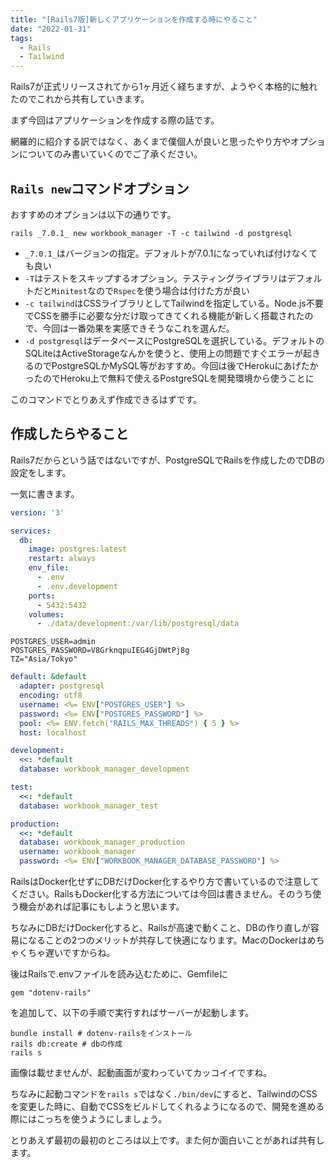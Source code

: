 ```yaml
---
title: "[Rails7版]新しくアプリケーションを作成する時にやること"
date: "2022-01-31"
tags:
  - Rails
  - Tailwind
---
```


Rails7が正式リリースされてから1ヶ月近く経ちますが、ようやく本格的に触れたのでこれから共有していきます。

まず今回はアプリケーションを作成する際の話です。

網羅的に紹介する訳ではなく、あくまで僕個人が良いと思ったやり方やオプションについてのみ書いていくのでご了承ください。

## `Rails new`コマンドオプション

おすすめのオプションは以下の通りです。

```terminal
rails _7.0.1_ new workbook_manager -T -c tailwind -d postgresql
```

- `_7.0.1_`はバージョンの指定。デフォルトが7.0.1になっていれば付けなくても良い
- `-T`はテストをスキップするオプション。テスティングライブラリはデフォルトだと`Minitest`なので`Rspec`を使う場合は付けた方が良い
- `-c tailwind`はCSSライブラリとしてTailwindを指定している。Node.js不要でCSSを勝手に必要な分だけ取ってきてくれる機能が新しく搭載されたので、今回は一番効果を実感できそうなこれを選んだ。
- `-d postgresql`はデータベースにPostgreSQLを選択している。デフォルトのSQLiteはActiveStorageなんかを使うと、使用上の問題ですぐエラーが起きるのでPostgreSQLかMySQL等がおすすめ。今回は後でHerokuにあげたかったのでHeroku上で無料で使えるPostgreSQLを開発環境から使うことに

このコマンドでとりあえず作成できるはずです。

## 作成したらやること

Rails7だからという話ではないですが、PostgreSQLでRailsを作成したのでDBの設定をします。

一気に書きます。

```docker-compose.yml
version: '3'

services:
  db:
    image: postgres:latest
    restart: always
    env_file:
      - .env
      - .env.development
    ports:
      - 5432:5432
    volumes:
      - ./data/development:/var/lib/postgresql/data
```

```.env
POSTGRES_USER=admin
POSTGRES_PASSWORD=V8GrknqpuIEG4GjDWtPj8g
TZ="Asia/Tokyo"
```

```database.yml
default: &default
  adapter: postgresql
  encoding: utf8
  username: <%= ENV["POSTGRES_USER"] %>
  password: <%= ENV["POSTGRES_PASSWORD"] %>
  pool: <%= ENV.fetch("RAILS_MAX_THREADS") { 5 } %>
  host: localhost

development:
  <<: *default
  database: workbook_manager_development

test:
  <<: *default
  database: workbook_manager_test

production:
  <<: *default
  database: workbook_manager_production
  username: workbook_manager
  password: <%= ENV["WORKBOOK_MANAGER_DATABASE_PASSWORD"] %>
```

RailsはDocker化せずにDBだけDocker化するやり方で書いているので注意してください。RailsもDocker化する方法については今回は書きません。そのうち使う機会があれば記事にもしようと思います。

ちなみにDBだけDocker化すると、Railsが高速で動くこと、DBの作り直しが容易になることの2つのメリットが共存して快適になります。MacのDockerはめちゃくちゃ遅いですからね。

後はRailsで.envファイルを読み込むために、Gemfileに

```Gemfile
gem "dotenv-rails"
```

を追加して、以下の手順で実行すればサーバーが起動します。

```terminal
bundle install # dotenv-railsをインストール
rails db:create # dbの作成
rails s
```

画像は載せませんが、起動画面が変わっていてカッコイイですね。

ちなみに起動コマンドを`rails s`ではなく`./bin/dev`にすると、TailwindのCSSを変更した時に、自動でCSSをビルドしてくれるようになるので、開発を進める際にはこっちを使うようにしましょう。

とりあえず最初の最初のところは以上です。また何か面白いことがあれば共有します。
